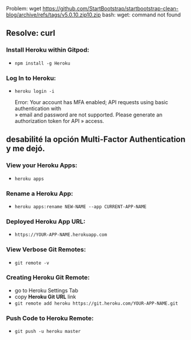 
Problem:
wget https://github.com/StartBootstrap/startbootstrap-clean-blog/archive/refs/tags/v5.0.10.zip10.zip
bash: wget: command not found

Resolve: curl
---- 

### Install Heroku within Gitpod:
- `npm install -g Heroku`


### Log In to Heroku:
- `heroku login -i`

  Error: Your account has MFA enabled; API requests using basic authentication with    
 »   email and password are not supported. Please generate an authorization token for API 
 »   access. 

 desabilité la opción Multi-Factor Authentication y me dejó. 
----
### View your Heroku Apps:
- `heroku apps`


### Rename a Heroku App:
- `heroku apps:rename NEW-NAME --app CURRENT-APP-NAME`


### Deployed Heroku App URL:
- `https://YOUR-APP-NAME.herokuapp.com`


### View Verbose Git Remotes:
- `git remote -v`


### Creating Heroku Git Remote:
- go to Heroku Settings Tab
- copy **Heroku Git URL** link
- `git remote add heroku https://git.heroku.com/YOUR-APP-NAME.git`


### Push Code to Heroku Remote:
- `git push -u heroku master`
